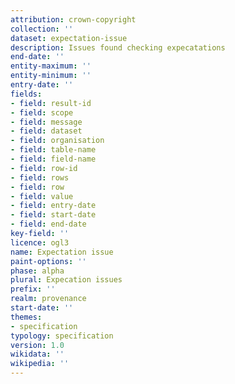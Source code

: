 ```yaml
---
attribution: crown-copyright
collection: ''
dataset: expectation-issue
description: Issues found checking expecatations
end-date: ''
entity-maximum: ''
entity-minimum: ''
entry-date: ''
fields:
- field: result-id
- field: scope
- field: message
- field: dataset
- field: organisation
- field: table-name
- field: field-name
- field: row-id
- field: rows
- field: row
- field: value
- field: entry-date
- field: start-date
- field: end-date
key-field: ''
licence: ogl3
name: Expectation issue
paint-options: ''
phase: alpha
plural: Expecation issues
prefix: ''
realm: provenance
start-date: ''
themes:
- specification
typology: specification
version: 1.0
wikidata: ''
wikipedia: ''
---
```

